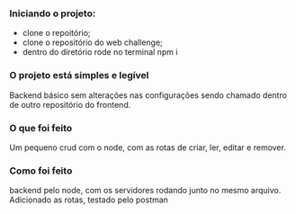 ### Iniciando o projeto:

- clone o repoitório;
- clone o repositório do web challenge;
- dentro do diretório rode no terminal npm i

### O projeto está simples e legível

Backend básico sem alterações nas configurações sendo chamado dentro de outro repositório do frontend.

### O que foi feito

Um pequeno crud com o node, com as rotas de criar, ler, editar e remover.

### Como foi feito

backend pelo node, com os servidores rodando junto no mesmo arquivo. Adicionado as rotas, testado pelo postman